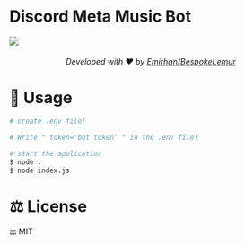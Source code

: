 # Discord Meta Music Bot
![](https://img.shields.io/github/issues/BespokeLemur/Metabot)

<h6 align="center">Developed with ❤️ by <a href="https://bespokelemur.ml">Emirhan/BespokeLemur</a></h6>

# 📝 Usage


```bash
# create .env file!

# Write " token='bot token' " in the .env file!

# start the application
$ node .
$ node index.js
```

# ⚖️ License

⚖️ MIT